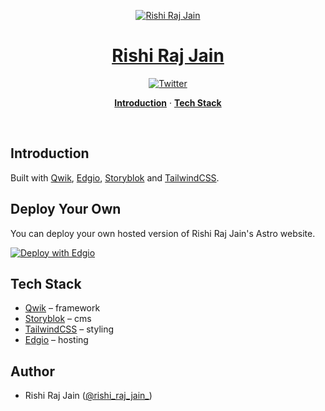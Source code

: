 

<p align="center">
  <a href="https://astro.rishi.app">
    <img alt="Rishi Raj Jain" src="https://qwik.rishi.app/static/social-media-card.jpg">
    <h1 align="center">Rishi Raj Jain</h1>
  </a>
</p>

<p align="center">
  <a href="https://twitter.com/rishi_raj_jain_">
    <img src="https://img.shields.io/twitter/follow/rishi_raj_jain_?style=flat&label=%40rishi_raj_jain_&logo=twitter&color=0bf&logoColor=fff" alt="Twitter" />
  </a>
</p>

<p align="center">
  <a href="#introduction"><strong>Introduction</strong></a> ·
  <a href="#tech-stack"><strong>Tech Stack</strong></a>
</p>
<br/>

## Introduction

Built with [Qwik](https://qwik.builder.io), [Edgio](https://edg.io), [Storyblok](https://storyblok.com) and [TailwindCSS](https://tailwindcss.com).

## Deploy Your Own

You can deploy your own hosted version of Rishi Raj Jain's Astro website.

[![Deploy with Edgio](https://docs.edg.io/button.svg)](app.layer0.co/deploy?repo=https://github.com/rishi-raj-jain/astro.rishi.app)

## Tech Stack

- [Qwik](https://qwik.builder.io) – framework
- [Storyblok](https://storyblok.com) – cms
- [TailwindCSS](https://tailwindcss.com) – styling
- [Edgio](https://edg.io) – hosting

## Author

- Rishi Raj Jain ([@rishi_raj_jain_](https://twitter.com/rishi_raj_jain_))
